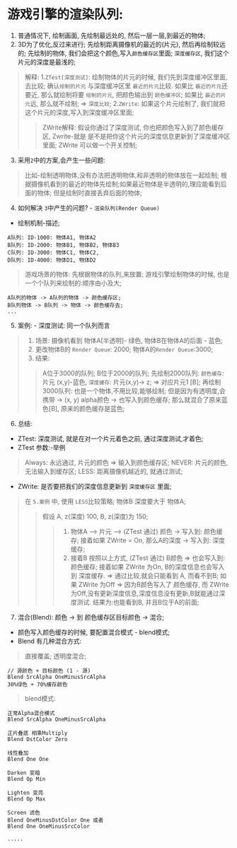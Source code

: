 # 游戏引擎的渲染队列:  
1. 普通情况下, 绘制画面, 先绘制最远处的, 然后一层一层,到最近的物体;  
2. 3D为了优化,反过来进行; 先绘制距离摄像机的最近的(片元), 然后再绘制较远的; 先绘制的物体, 我们会把这个颜色,写入`颜色缓存区`里面; `深度缓存区`, 我们这个片元的深度是最浅的;
> 解释:
> 1.`ZTest[深度测试]`: 绘制物体的片元的时候, 我们先到深度缓冲区里面,去比较; 确认`绘制的片元` 与深度缓冲区里 `最近的片元`比较. 如果比 `最近的片元`还要近, 那么就绘制将要 `绘制的片元`, 把颜色输出到 `颜色缓冲区`; 如果比 `最近的片元`远, 那么就不绘制; => `深度比较`;
> 2.`ZWrite`: 如果这个片元绘制了, 我们就把这个片元的深度,写入到深度缓冲区里面;
>> ZWrite解释: 假设你通过了深度测试, 你也把颜色写入到了颜色缓存区, Zwrite-就是 是不是把你这个片元的深度信息更新到了深度缓冲区里面;
>> ZWrite 可以做一个开关控制;

3. 采用`2`中的方案,会产生一些问题:
> 比如-绘制透明物体,没有办法把透明物体,和非透明的物体放在一起绘制;
> 根据摄像机看到的最近的物体先绘制;如果最近物体是半透明的,理应能看到后面的物体; 但是绘制时直接丢弃后面的物体;

4. 如何解决 `3`中产生的问题? - `渲染队列(Render Queue)` 
* 绘制机制-描述;
```
A队列: ID-1000: 物体A1, 物体A2
B队列: ID-2000: 物体B1, 物体B2, 物体B3
C队列: ID-3000: 物体C1, 物体C2, 
D队列: ID-4000: 物体D1, 物体D2
```  
> 游戏场景的物体: 先根据物体的队列,来放置;
> 游戏引擎绘制物体的时候, 也是一个个队列来绘制的:顺序由小及大;
```
A队列的物体 -> A队列的物体 -> 颜色缓存区;
B队列物体 -> B队列 -> 物体 -> 颜色缓存去;
...
```  

5. 案例:  - 深度测试: 同一个队列而言
> 1. 场景: 摄像机看到 物体A[半透明]- 绿色, 物体B在物体A的后面 - 蓝色;
> 2. 更改物体B的 `Render Queue`: 2000; 物体A的`Render Queue`:3000;
> 3. 结果:
>> A位于3000的队列;
>> B位于2000的队列;
>> 先绘制2000队列:  `颜色缓存`: 片元 (x,y)-蓝色, `深度缓存`: 片元(x,y)-> z; => 对应片元1 [B];
>> 再绘制3000队列: 也是一个物体,不用比较,能够绘制; 但是因为有透明度,会携带 -> (x, y) alpha颜色 -> 也写入到颜色缓存; 那么就混合了原来蓝色[B], 原来的颜色缓存是蓝色;

6. 总结:  
* ZTest: 深度测试, 就是在对一个片元着色之前, 通过深度测试,才着色;
* ZTest 参数:-举例
> Always: 永远通过, 片元的颜色 => 输入到颜色缓存区;
> NEVER: 片元的颜色,无法输入到缓存区;
> LESS: 距离摄像机越近的, 就通过测试;
* ZWrite: 是否要把我们的深度信息更新到 `深度缓存区` 里面;
> 在 `5.案例` 中, 使用 `LESS`比较策略; 物体B 深度要大于 物体A;
>> 假设 A, z(深度) 100, B, z(深度)为 150; 
>>> 1. 物体A --> 片元 --> (ZTest 通过) 颜色 -> 写入到: 颜色缓存;  接着如果 ZWrite = On, 那么A的深度 -> 写入到: 深度缓存;
>>> 2. 接着B 按照以上方式, (ZTest 通过) B颜色 => 也会写入到: 颜色缓存; 接着如果 ZWrite 为On, B的深度信息也会写入到 深度缓存. => 通过比较,就会只能看到 A, 而看不到B; 如果 ZWrite 为Off => 因为B颜色写入了 颜色缓存, 而 ZWrite为Off,没有更新深度信息,深度信息没有更新,B就能通过深度测试. 结果为:也能看到B, 并且B位于A的前面;  

7. 混合(Blend): 颜色 -> 到 颜色缓存区目标颜色 -> 混合;
* 颜色写入颜色缓存的时候, 要配置混合模式 - blend模式;
* Blend 有几种混合方式:  
> 直接覆盖; 
> 透明度混合;  
```
// 源颜色 + 目标颜色 (1 - 源)
Blend SrcAlpha OneMinusSrcAlpha  
30%绿色 + 70%缓存颜色
``` 
> blend模式:  
```
正常Alpha混合模式
Blend SrcAlpha OneMinusSrcAlpha 

正片叠底 相乘Multiply
Blend DstColor Zero 

线性叠加
Blend One One  

Darken 变暗
Blend Op Min 

Lighten 变亮
Blend Op Max

Screen 滤色
Blend OneMinusDstColor One 或者
Blend One OneMinusSrcColor

.....
```  


